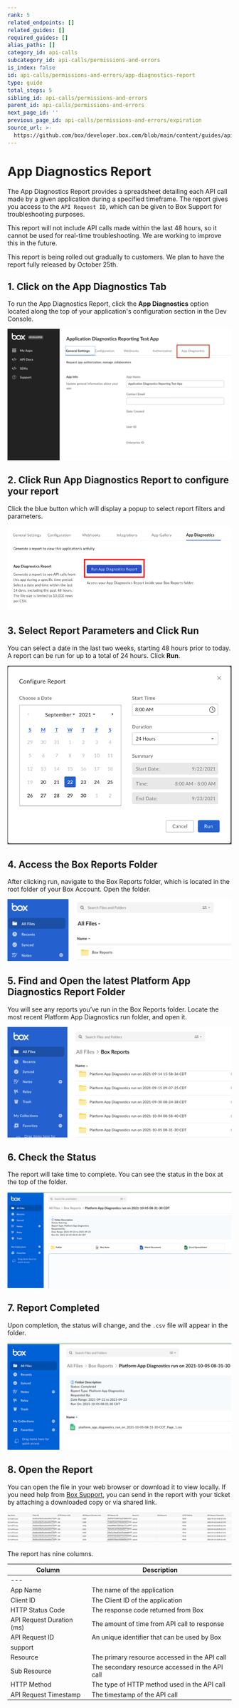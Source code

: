 ```yaml
---
rank: 5
related_endpoints: []
related_guides: []
required_guides: []
alias_paths: []
category_id: api-calls
subcategory_id: api-calls/permissions-and-errors
is_index: false
id: api-calls/permissions-and-errors/app-diagnostics-report
type: guide
total_steps: 5
sibling_id: api-calls/permissions-and-errors
parent_id: api-calls/permissions-and-errors
next_page_id: ''
previous_page_id: api-calls/permissions-and-errors/expiration
source_url: >-
  https://github.com/box/developer.box.com/blob/main/content/guides/api-calls/permissions-and-errors/app-diagnostics-report.md
---
```

# App Diagnostics Report

The App Diagnostics Report provides a spreadsheet detailing each API call made
by a given application during a specified timeframe. The report gives you
access to the `API Request ID`, which can be given to Box Support for
troubleshooting purposes.

<Message type="warning">

This report will not include API calls made within the last 48 hours, so it
cannot be used for real-time troubleshooting. We are working to improve this
in the future.

</Message>

<Message type="notice">

This report is being rolled out gradually to customers. We plan to have the
report fully released by October 25th.

</Message>

## 1. Click on the **App Diagnostics** Tab

To run the App Diagnostics Report, click the **App Diagnostics** option located
along the top of your application's configuration section in the Dev Console.

<ImageFrame center shadow>

![New Menu Option](./images/New-Menu-Option.png)

</ImageFrame>

## 2. Click **Run App Diagnostics Report** to configure your report

Click the blue button which will display a popup to select report filters
and parameters.

<ImageFrame center shadow>

![App Diagnostic Menu](./images/Menu-Option-Screen.png)

</ImageFrame>

## 3. Select Report Parameters and Click **Run**

You can select a date in the last two weeks, starting 48 hours prior to today.
A report can be run for up to a total of 24 hours. Click **Run**.

<ImageFrame center shadow>

![Report Options](./images/Report-Option-Screen.png)

</ImageFrame>

## 4. Access the Box Reports Folder

After clicking run, navigate to the Box Reports folder, which is located in the
root folder of your Box Account. Open the folder.

<ImageFrame center shadow>

![Box Report Folder](./images/Box-Report-Folder.png)

</ImageFrame>

## 5. Find and Open the latest Platform App Diagnostics Report Folder

You will see any reports you’ve run in the Box Reports folder. Locate the most
recent Platform App Diagnostics run folder, and open it.

<ImageFrame center shadow>

![Box Report Folder Contents](./images/Box-Report-Folder-Contents.png)

</ImageFrame>

## 6. Check the Status

The report will take time to complete. You can see the status in the box at the
top of the folder.

<ImageFrame center shadow>

![Status Screen](./images/App-Diagnostics-Status.png)

</ImageFrame>

## 7. Report Completed

Upon completion, the status will change, and the `.csv` file will appear in the
folder.

<ImageFrame center shadow>

![Diagnostics Report](./images/Diagnostics-Report.png)

</ImageFrame>

## 8. Open the Report

You can open the file in your web browser or download it to view locally. If
you need help from [Box Support][support], you can send in the report with your
ticket by attaching a downloaded copy or via shared link.

<ImageFrame center shadow>

![Report Details](./images/Report-Details.png)

</ImageFrame>

The report has nine columns.

| Column                    | Description                                    |
|---------------------------|----------------------------------------------------------
---|
| App Name                  | The name of the application |
| Client ID                 | The Client ID of the application |
| HTTP Status Code          | The response code returned from Box |
| API Request Duration (ms) | The amount of time from API call to response |
| API Request ID            | An unique identifier that can be used by Box
support |
| Resource                  | The primary resource accessed in the API call |
| Sub Resource              | The secondary resource accessed in the API call |
| HTTP Method               | The type of HTTP method used in the API call |
| API Request Timestamp     | The timestamp of the API call |

[support]: https://support.box.com/hc/en-us/requests/new